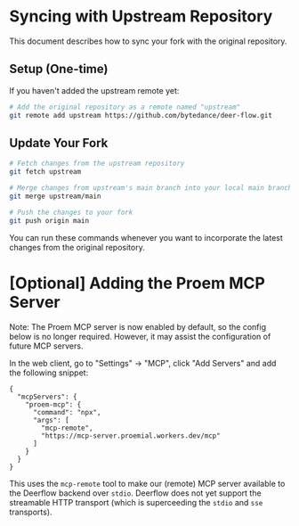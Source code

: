 # Syncing with Upstream Repository

This document describes how to sync your fork with the original repository.

## Setup (One-time)

If you haven't added the upstream remote yet:

```bash
# Add the original repository as a remote named "upstream"
git remote add upstream https://github.com/bytedance/deer-flow.git
```

## Update Your Fork

```bash
# Fetch changes from the upstream repository
git fetch upstream

# Merge changes from upstream's main branch into your local main branch
git merge upstream/main

# Push the changes to your fork
git push origin main
```

You can run these commands whenever you want to incorporate the latest changes from the original repository.

# [Optional] Adding the Proem MCP Server

Note: The Proem MCP server is now enabled by default, so the config below is no
longer required. However, it may assist the configuration of future MCP servers.

In the web client, go to "Settings" -> "MCP", click "Add Servers" and add the
following snippet:

```
{
  "mcpServers": {
    "proem-mcp": {
      "command": "npx",
      "args": [
        "mcp-remote",
        "https://mcp-server.proemial.workers.dev/mcp"
      ]
    }
  }
}
```

This uses the `mcp-remote` tool to make our (remote) MCP server available to the
Deerflow backend over `stdio`. Deerflow does not yet support the streamable HTTP
transport (which is superceeding the `stdio` and `sse` transports).

